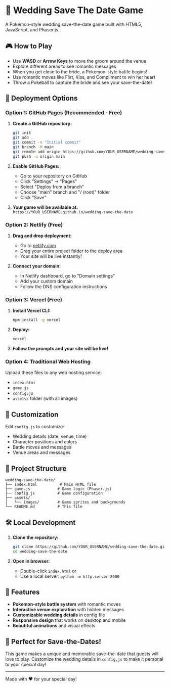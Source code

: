 # 💒 Wedding Save The Date Game

A Pokemon-style wedding save-the-date game built with HTML5, JavaScript, and Phaser.js.

## 🎮 How to Play

- Use **WASD** or **Arrow Keys** to move the groom around the venue
- Explore different areas to see romantic messages
- When you get close to the bride, a Pokemon-style battle begins!
- Use romantic moves like Flirt, Kiss, and Compliment to win her heart
- Throw a Pokeball to capture the bride and see your save-the-date!

## 🚀 Deployment Options

### Option 1: GitHub Pages (Recommended - Free)

1. **Create a GitHub repository:**
   ```bash
   git init
   git add .
   git commit -m "Initial commit"
   git branch -M main
   git remote add origin https://github.com/YOUR_USERNAME/wedding-save-the-date.git
   git push -u origin main
   ```

2. **Enable GitHub Pages:**
   - Go to your repository on GitHub
   - Click "Settings" → "Pages"
   - Select "Deploy from a branch"
   - Choose "main" branch and "/ (root)" folder
   - Click "Save"

3. **Your game will be available at:**
   `https://YOUR_USERNAME.github.io/wedding-save-the-date`

### Option 2: Netlify (Free)

1. **Drag and drop deployment:**
   - Go to [netlify.com](https://netlify.com)
   - Drag your entire project folder to the deploy area
   - Your site will be live instantly!

2. **Connect your domain:**
   - In Netlify dashboard, go to "Domain settings"
   - Add your custom domain
   - Follow the DNS configuration instructions

### Option 3: Vercel (Free)

1. **Install Vercel CLI:**
   ```bash
   npm install -g vercel
   ```

2. **Deploy:**
   ```bash
   vercel
   ```

3. **Follow the prompts and your site will be live!**

### Option 4: Traditional Web Hosting

Upload these files to any web hosting service:
- `index.html`
- `game.js`
- `config.js`
- `assets/` folder (with all images)

## 🎨 Customization

Edit `config.js` to customize:
- Wedding details (date, venue, time)
- Character positions and colors
- Battle moves and messages
- Venue areas and messages

## 📁 Project Structure

```
wedding-save-the-date/
├── index.html          # Main HTML file
├── game.js            # Game logic (Phaser.js)
├── config.js          # Game configuration
├── assets/
│   └── images/        # Game sprites and backgrounds
└── README.md          # This file
```

## 🛠️ Local Development

1. **Clone the repository:**
   ```bash
   git clone https://github.com/YOUR_USERNAME/wedding-save-the-date.git
   cd wedding-save-the-date
   ```

2. **Open in browser:**
   - Double-click `index.html` or
   - Use a local server: `python -m http.server 8000`

## 🌟 Features

- **Pokemon-style battle system** with romantic moves
- **Interactive venue exploration** with hidden messages
- **Customizable wedding details** in config file
- **Responsive design** that works on desktop and mobile
- **Beautiful animations** and visual effects

## 💝 Perfect for Save-the-Dates!

This game makes a unique and memorable save-the-date that guests will love to play. Customize the wedding details in `config.js` to make it personal to your special day!

---

Made with ❤️ for your special day! 